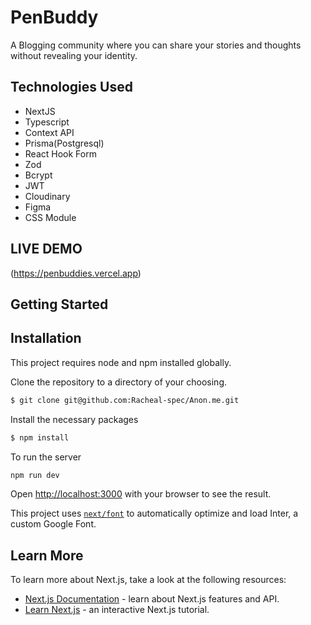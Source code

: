 # PenBuddy

A Blogging community where you can share your stories and thoughts without revealing your identity.

## Technologies Used
- NextJS
- Typescript
- Context API
- Prisma(Postgresql)
- React Hook Form
- Zod
- Bcrypt
- JWT
- Cloudinary
- Figma
- CSS Module

## LIVE DEMO

(https://penbuddies.vercel.app) 

## Getting Started

## Installation

This project requires node and npm installed globally.

Clone the repository to a directory of your choosing.

```sh
$ git clone git@github.com:Racheal-spec/Anon.me.git
```

Install the necessary packages

```sh
$ npm install
```

To run the server

```bash
npm run dev
```

Open [http://localhost:3000](http://localhost:3000) with your browser to see the result.

This project uses [`next/font`](https://nextjs.org/docs/basic-features/font-optimization) to automatically optimize and load Inter, a custom Google Font.

## Learn More

To learn more about Next.js, take a look at the following resources:

- [Next.js Documentation](https://nextjs.org/docs) - learn about Next.js features and API.
- [Learn Next.js](https://nextjs.org/learn) - an interactive Next.js tutorial.



